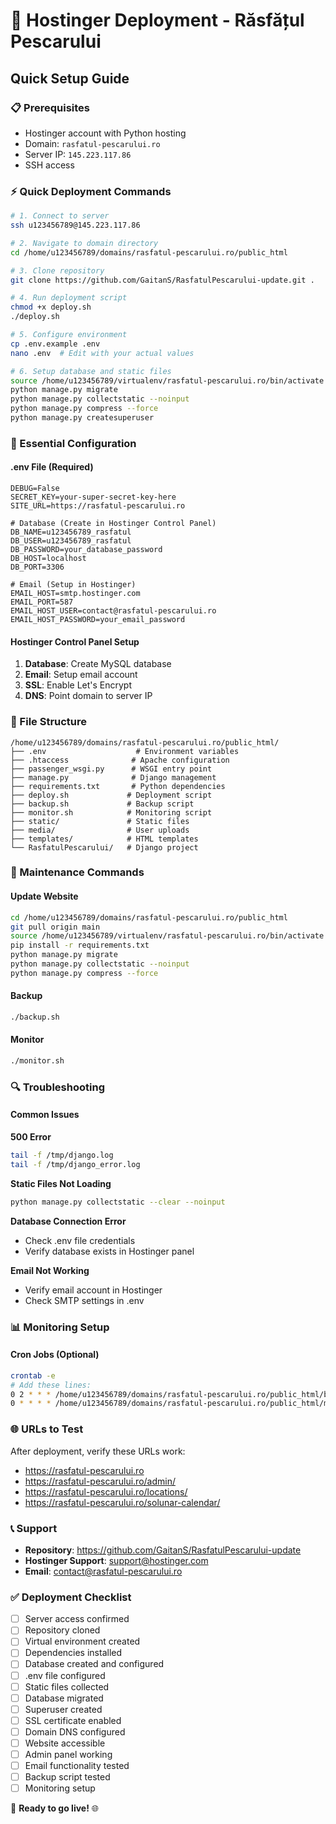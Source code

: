 # 🚀 Hostinger Deployment - Răsfățul Pescarului

## Quick Setup Guide

### 📋 Prerequisites
- Hostinger account with Python hosting
- Domain: `rasfatul-pescarului.ro`
- Server IP: `145.223.117.86`
- SSH access

### ⚡ Quick Deployment Commands

```bash
# 1. Connect to server
ssh u123456789@145.223.117.86

# 2. Navigate to domain directory
cd /home/u123456789/domains/rasfatul-pescarului.ro/public_html

# 3. Clone repository
git clone https://github.com/GaitanS/RasfatulPescarului-update.git .

# 4. Run deployment script
chmod +x deploy.sh
./deploy.sh

# 5. Configure environment
cp .env.example .env
nano .env  # Edit with your actual values

# 6. Setup database and static files
source /home/u123456789/virtualenv/rasfatul-pescarului.ro/bin/activate
python manage.py migrate
python manage.py collectstatic --noinput
python manage.py compress --force
python manage.py createsuperuser
```

### 🔧 Essential Configuration

#### .env File (Required)
```env
DEBUG=False
SECRET_KEY=your-super-secret-key-here
SITE_URL=https://rasfatul-pescarului.ro

# Database (Create in Hostinger Control Panel)
DB_NAME=u123456789_rasfatul
DB_USER=u123456789_rasfatul
DB_PASSWORD=your_database_password
DB_HOST=localhost
DB_PORT=3306

# Email (Setup in Hostinger)
EMAIL_HOST=smtp.hostinger.com
EMAIL_PORT=587
EMAIL_HOST_USER=contact@rasfatul-pescarului.ro
EMAIL_HOST_PASSWORD=your_email_password
```

#### Hostinger Control Panel Setup
1. **Database**: Create MySQL database
2. **Email**: Setup email account
3. **SSL**: Enable Let's Encrypt
4. **DNS**: Point domain to server IP

### 📁 File Structure
```
/home/u123456789/domains/rasfatul-pescarului.ro/public_html/
├── .env                    # Environment variables
├── .htaccess              # Apache configuration
├── passenger_wsgi.py      # WSGI entry point
├── manage.py              # Django management
├── requirements.txt       # Python dependencies
├── deploy.sh             # Deployment script
├── backup.sh             # Backup script
├── monitor.sh            # Monitoring script
├── static/               # Static files
├── media/                # User uploads
├── templates/            # HTML templates
└── RasfatulPescarului/   # Django project
```

### 🔄 Maintenance Commands

#### Update Website
```bash
cd /home/u123456789/domains/rasfatul-pescarului.ro/public_html
git pull origin main
source /home/u123456789/virtualenv/rasfatul-pescarului.ro/bin/activate
pip install -r requirements.txt
python manage.py migrate
python manage.py collectstatic --noinput
python manage.py compress --force
```

#### Backup
```bash
./backup.sh
```

#### Monitor
```bash
./monitor.sh
```

### 🔍 Troubleshooting

#### Common Issues

**500 Error**
```bash
tail -f /tmp/django.log
tail -f /tmp/django_error.log
```

**Static Files Not Loading**
```bash
python manage.py collectstatic --clear --noinput
```

**Database Connection Error**
- Check .env file credentials
- Verify database exists in Hostinger panel

**Email Not Working**
- Verify email account in Hostinger
- Check SMTP settings in .env

### 📊 Monitoring Setup

#### Cron Jobs (Optional)
```bash
crontab -e
# Add these lines:
0 2 * * * /home/u123456789/domains/rasfatul-pescarului.ro/public_html/backup.sh
0 * * * * /home/u123456789/domains/rasfatul-pescarului.ro/public_html/monitor.sh
```

### 🌐 URLs to Test

After deployment, verify these URLs work:
- https://rasfatul-pescarului.ro
- https://rasfatul-pescarului.ro/admin/
- https://rasfatul-pescarului.ro/locations/
- https://rasfatul-pescarului.ro/solunar-calendar/

### 📞 Support

- **Repository**: https://github.com/GaitanS/RasfatulPescarului-update
- **Hostinger Support**: support@hostinger.com
- **Email**: contact@rasfatul-pescarului.ro

### ✅ Deployment Checklist

- [ ] Server access confirmed
- [ ] Repository cloned
- [ ] Virtual environment created
- [ ] Dependencies installed
- [ ] Database created and configured
- [ ] .env file configured
- [ ] Static files collected
- [ ] Database migrated
- [ ] Superuser created
- [ ] SSL certificate enabled
- [ ] Domain DNS configured
- [ ] Website accessible
- [ ] Admin panel working
- [ ] Email functionality tested
- [ ] Backup script tested
- [ ] Monitoring setup

🎣 **Ready to go live!** 🌐
